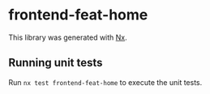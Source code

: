 # frontend-feat-home

This library was generated with [Nx](https://nx.dev).

## Running unit tests

Run `nx test frontend-feat-home` to execute the unit tests.
